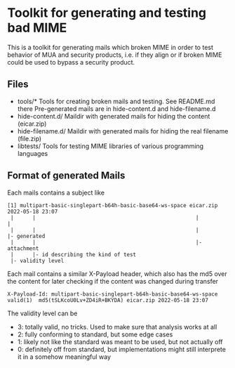 # Toolkit for generating and testing bad MIME

This is a toolkit for generating mails which broken MIME in order to test
behavior of MUA and security products, i.e. if they align or if broken MIME
could be used to bypass a security product.

## Files

- tools/*
  Tools for creating broken mails and testing. See README.md there
  Pre-generated mails are in hide-content.d and hide-filename.d
- hide-content.d/
  Maildir with generated mails for hiding the content (eicar.zip)
- hide-filename.d/
  Maildir with generated mails for hiding the real filename (file.zip)
- libtests/
  Tools for testing MIME libraries of various programming languages

## Format of generated Mails

Each mails contains a subject like

```
[1] multipart-basic-singlepart-b64h-basic-base64-ws-space eicar.zip 2022-05-18 23:07
 |      |                                                   |         |
 |      |                                                   |         |- generated
 |      |                                                   |- attachment
 |      |- id describing the kind of test
 |- validity level
```

Each mail contains a similar X-Payload header, which also has the md5 over the content for later checking if the content was changed during transfer

```
X-Payload-Id: multipart-basic-singlepart-b64h-basic-base64-ws-space valid(1)  md5(tSLKcoU0Lv+ZD4iR+BKYDA) eicar.zip 2022-05-18 23:07
```

The validity level can be

- 3: totally valid, no tricks. Used to make sure that analysis works at all
- 2: fully conforming to standard, but some edge cases
- 1: likely not like the standard was meant to be used, but not actually off
- 0: definitely off from standard, but implementations might still interprete it in a somehow meaningful way
